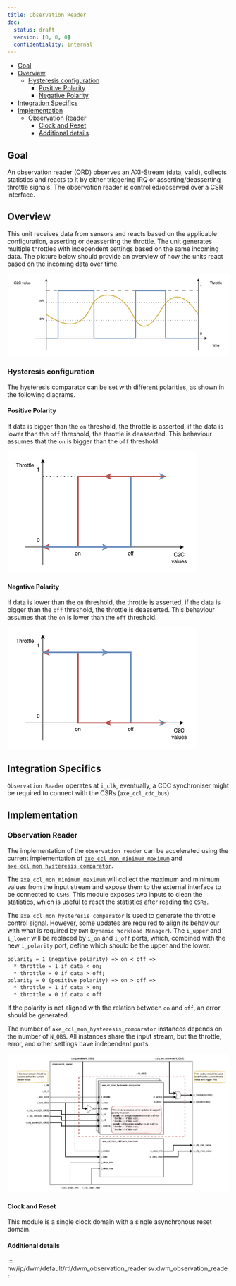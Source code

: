 ```yaml
---
title: Observation Reader
doc:
  status: draft
  version: [0, 0, 0]
  confidentiality: internal
---
```


- [Goal](#goal)
- [Overview](#overview)
  - [Hysteresis configuration](#hysteresis-configuration)
    - [Positive Polarity](#positive-polarity)
    - [Negative Polarity](#negative-polarity)
- [Integration Specifics](#integration-specifics)
- [Implementation](#implementation)
  - [Observation Reader](#observation-reader)
    - [Clock and Reset](#clock-and-reset)
    - [Additional details](#additional-details)


## Goal

An observation reader (ORD) observes an AXI-Stream (data, valid), collects statistics and reacts to it by either triggering IRQ or asserting/deasserting throttle signals. The observation reader is controlled/observed over a CSR interface.

## Overview

This unit receives data from sensors and reacts based on the applicable configuration, asserting or deasserting the throttle. The unit generates multiple throttles with independent settings based on the same incoming data.
The picture below should provide an overview of how the units react based on the incoming data over time.

![DLM_ORD_behavior_over_the_time.drawio](./img/DLM_ORD_behavior_over_the_time.drawio.png)

### Hysteresis configuration

The hysteresis comparator can be set with different polarities, as shown in the following diagrams.

#### Positive Polarity

If data is bigger than the `on` threshold, the throttle is asserted, if the data is lower than the `off` threshold, the throttle is deasserted. This behaviour assumes that the `on` is bigger than the `off` threshold.

![DLM_ORD_positive_hysteresis_comparator.drawio](./img/DLM_ORD_positive_hysteresis_comparator.drawio.png)

#### Negative Polarity

If data is lower than the `on` threshold, the throttle is asserted, if the data is bigger than the `off` threshold, the throttle is deasserted. This behaviour assumes that the `on` is lower than the `off` threshold.

![DLM_ORD_negative_hysteresis_comparator.drawio](./img/DLM_ORD_negative_hysteresis_comparator.drawio.png)

## Integration Specifics

`Observation Reader` operates at `i_clk`, eventually, a CDC synchroniser might be required to connect with the CSRs (`axe_ccl_cdc_bus`).

## Implementation

### Observation Reader

The implementation of the `observation reader` can be accelerated using the current implementation of [`axe_ccl_mon_minimum_maximum`](https://doc.axelera.ai/prod/europa/latest/documentation/ip/axe_ccl/mon/minimum_maximum/) and [`axe_ccl_mon_hysteresis_comparator`](https://doc.axelera.ai/prod/europa/latest/documentation/ip/axe_ccl/mon/hysteresis_comparator/).

The `axe_ccl_mon_minimum_maximum` will collect the maximum and minimum values from the input stream and expose them to the external interface to be connected to `CSRs`. This module exposes two inputs to clean the statistics, which is useful to reset the statistics after reading the `CSRs`.

The `axe_ccl_mon_hysteresis_comparator` is used to generate the throttle control signal. However, some updates are required to align its behaviour with what is required by `DWM` (`Dynamic Workload Manager`). The `i_upper` and `i_lower` will be replaced by `i_on` and `i_off` ports, which, combined with the new `i_polarity` port, define which should be the upper and the lower.
```text
polarity = 1 (negative polarity) => on < off =>
  * throttle = 1 if data < on;
  * throttle = 0 if data > off;
polarity = 0 (positive polarity) => on > off =>
  * throttle = 1 if data > on;
  * throttle = 0 if data < off
```
If the polarity is not aligned with the relation between `on` and `off`, an error should be generated.

The number of `axe_ccl_mon_hysteresis_comparator` instances depends on the number of `N_OBS`. All instances share the input stream, but the throttle, error, and other settings have independent ports.

![DLM_ORD.drawio](./img/DLM_ORD.drawio.png)

#### Clock and Reset

This module is a single clock domain with a single asynchronous reset domain.

#### Additional details

::: hw/ip/dwm/default/rtl/dwm_observation_reader.sv:dwm_observation_reader
